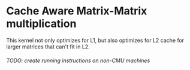 # Cache Aware Matrix-Matrix multiplication

This kernel not only optimizes for L1, but also optimizes for L2 cache for larger matrices that can't fit in L2.

###### TODO: create running instructions on non-CMU machines

